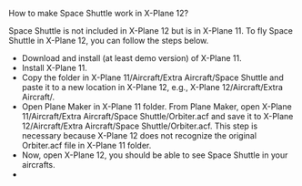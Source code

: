 How to make Space Shuttle work in X-Plane 12? 

Space Shuttle is not included in X-Plane 12 but is in X-Plane 11. To fly Space Shuttle in X-Plane 12, you can follow the steps below.

- Download and install (at least demo version) of X-Plane 11.
- Install X-Plane 11.
- Copy the folder in X-Plane 11/Aircraft/Extra Aircraft/Space Shuttle and paste it to a new location in X-Plane 12, e.g., X-Plane 12/Aircraft/Extra Aircraft/.
- Open Plane Maker in X-Plane 11 folder. From Plane Maker, open  X-Plane 11/Aircraft/Extra Aircraft/Space Shuttle/Orbiter.acf and save it to X-Plane 12/Aircraft/Extra Aircraft/Space Shuttle/Orbiter.acf. This step is necessary because X-Plane 12 does not recognize the original Orbiter.acf file in X-Plane 11 folder.
- Now, open X-Plane 12, you should be able to see Space Shuttle in your aircrafts.
-  
